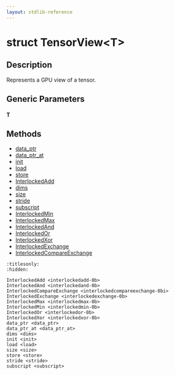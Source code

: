 ```yaml
---
layout: stdlib-reference
---
```


# struct TensorView\<T\>

## Description

Represents a GPU view of a tensor.


## Generic Parameters

####  <a id="typeparam-T"></a>T

## Methods

* [data\_ptr](../data_ptr.html)
* [data\_ptr\_at](../data_ptr_at.html)
* [init](../init.html)
* [load](../load.html)
* [store](../store.html)
* [InterlockedAdd](../interlockedadd-0b.html)
* [dims](../dims.html)
* [size](../size.html)
* [stride](../stride.html)
* [subscript](../subscript.html)
* [InterlockedMin](../interlockedmin-0b.html)
* [InterlockedMax](../interlockedmax-0b.html)
* [InterlockedAnd](../interlockedand-0b.html)
* [InterlockedOr](../interlockedor-0b.html)
* [InterlockedXor](../interlockedxor-0b.html)
* [InterlockedExchange](../interlockedexchange-0b.html)
* [InterlockedCompareExchange](../interlockedcompareexchange-0bi.html)


```{toctree}
:titlesonly:
:hidden:

InterlockedAdd <interlockedadd-0b>
InterlockedAnd <interlockedand-0b>
InterlockedCompareExchange <interlockedcompareexchange-0bi>
InterlockedExchange <interlockedexchange-0b>
InterlockedMax <interlockedmax-0b>
InterlockedMin <interlockedmin-0b>
InterlockedOr <interlockedor-0b>
InterlockedXor <interlockedxor-0b>
data_ptr <data_ptr>
data_ptr_at <data_ptr_at>
dims <dims>
init <init>
load <load>
size <size>
store <store>
stride <stride>
subscript <subscript>
```
